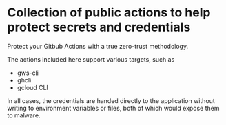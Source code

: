 # Collection of public actions to help protect secrets and credentials
Protect your Gitbub Actions with a true zero-trust methodology.

The actions included here support various targets, such as 
* gws-cli
* ghcli
* gcloud CLI

In all cases, the credentials are handed directly to the application without writing to environment variables or files, both of which would expose them to malware.

